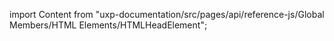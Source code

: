 
import Content from "uxp-documentation/src/pages/api/reference-js/Global Members/HTML Elements/HTMLHeadElement";

<Content query="product=xd"/>

